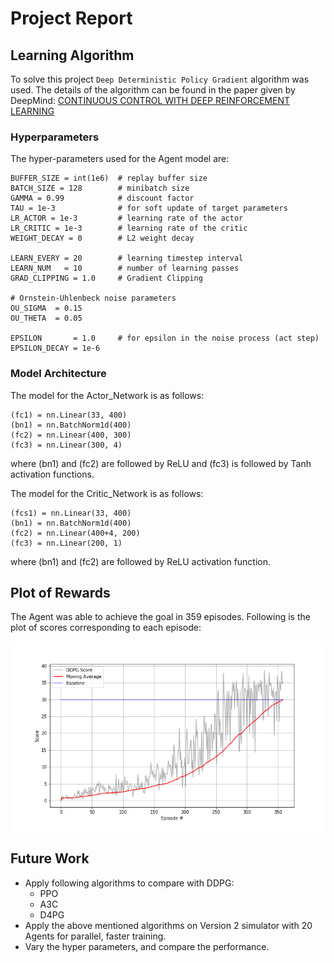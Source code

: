 # Project Report

## Learning Algorithm

To solve this project `Deep Deterministic Policy Gradient` algorithm was used. The details of the algorithm can be found in the paper given by DeepMind: [CONTINUOUS CONTROL WITH DEEP REINFORCEMENT
LEARNING](https://arxiv.org/pdf/1509.02971.pdf)

### Hyperparameters

The hyper-parameters used for the Agent model are:

```
BUFFER_SIZE = int(1e6)  # replay buffer size
BATCH_SIZE = 128        # minibatch size
GAMMA = 0.99            # discount factor
TAU = 1e-3              # for soft update of target parameters
LR_ACTOR = 1e-3         # learning rate of the actor
LR_CRITIC = 1e-3        # learning rate of the critic
WEIGHT_DECAY = 0        # L2 weight decay

LEARN_EVERY = 20        # learning timestep interval
LEARN_NUM   = 10        # number of learning passes
GRAD_CLIPPING = 1.0     # Gradient Clipping

# Ornstein-Uhlenbeck noise parameters
OU_SIGMA  = 0.15
OU_THETA  = 0.05

EPSILON       = 1.0     # for epsilon in the noise process (act step)
EPSILON_DECAY = 1e-6
```

### Model Architecture

The model for the Actor_Network is as follows:

```
(fc1) = nn.Linear(33, 400)
(bn1) = nn.BatchNorm1d(400)
(fc2) = nn.Linear(400, 300)
(fc3) = nn.Linear(300, 4)
```
where (bn1) and (fc2) are followed by ReLU and (fc3) is followed by Tanh activation functions.

The model for the Critic_Network is as follows:

```
(fcs1) = nn.Linear(33, 400)
(bn1) = nn.BatchNorm1d(400)
(fc2) = nn.Linear(400+4, 200)
(fc3) = nn.Linear(200, 1)
```
where (bn1) and (fc2) are followed by ReLU activation function.

## Plot of Rewards

The Agent was able to achieve the goal in 359 episodes. Following is the plot of scores corresponding to each episode:

![scores plot](scores_plot.png)

## Future Work

* Apply following algorithms to compare with DDPG: 
  - PPO
  - A3C
  - D4PG
* Apply the above mentioned algorithms on Version 2 simulator with 20 Agents for parallel, faster training.
* Vary the hyper parameters, and compare the performance.